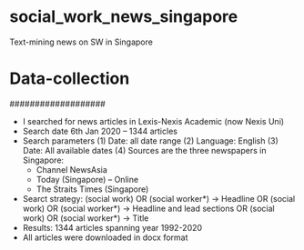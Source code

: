 # social_work_news_singapore
Text-mining news on SW in Singapore

# Data-collection
###################
- I searched for news articles in Lexis-Nexis Academic (now Nexis Uni)
- Search date 6th Jan 2020 – 1344 articles
- Search parameters
(1) Date: all date range
(2) Language: English
(3) Date: All available dates 
(4) Sources are the three newspapers in Singapore:
   - Channel NewsAsia
   - Today (Singapore) – Online
   - The Straits Times (Singapore)
- Searct strategy: 
    (social work) OR (social worker*)  -> Headline
    OR 
    (social work) OR (social worker*) -> Headline and lead sections
    OR
    (social work) OR (social worker*) -> Title
- Results: 1344 articles spanning year 1992-2020
- All articles were downloaded in docx format

